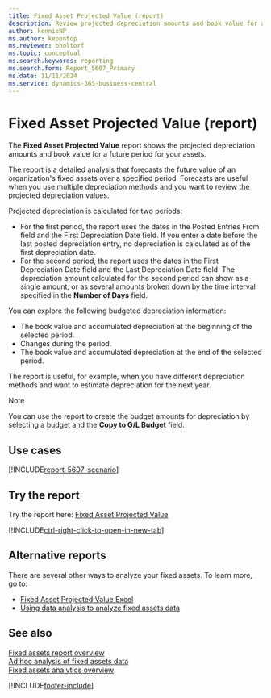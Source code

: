```yaml
---
title: Fixed Asset Projected Value (report)
description: Review projected depreciation amounts and book value for a future period for your fixed assets.
author: kennieNP
ms.author: kepontop
ms.reviewer: bholtorf
ms.topic: conceptual
ms.search.keywords: reporting
ms.search.form: Report_5607_Primary
ms.date: 11/11/2024
ms.service: dynamics-365-business-central
---
```


# Fixed Asset Projected Value (report)

The **Fixed Asset Projected Value** report shows the projected depreciation amounts and book value for a future period for your assets.

The report is a detailed analysis that forecasts the future value of an organization's fixed assets over a specified period. Forecasts are useful when you use multiple depreciation methods and you want to review the projected depreciation values.

Projected depreciation is calculated for two periods:

- For the first period, the report uses the dates in the Posted Entries From field and the First Depreciation Date field. If you enter a date before the last posted depreciation entry, no depreciation is calculated as of the first depreciation date.
- For the second period, the report uses the dates in the First Depreciation Date field and the Last Depreciation Date field. The depreciation amount calculated for the second period can show as a single amount, or as several amounts broken down by the time interval specified in the **Number of Days** field.

You can explore the following budgeted depreciation information:

- The book value and accumulated depreciation at the beginning of the selected period.
- Changes during the period.
- The book value and accumulated depreciation at the end of the selected period.

The report is useful, for example, when you have different depreciation methods and want to estimate depreciation for the next year.

> [!NOTE]
> You can use the report to create the budget amounts for depreciation by selecting a budget and the **Copy to G/L Budget** field.

## Use cases

[!INCLUDE[report-5607-scenario](../includes/report-5607-scenario-include.md)]

## Try the report

Try the report here: [Fixed Asset Projected Value](https://businesscentral.dynamics.com?report=5607)

[!INCLUDE[ctrl-right-click-to-open-in-new-tab](../includes/ctrl-right-click-to-open-in-new-tab.md)]

## Alternative reports

There are several other ways to analyze your fixed assets. To learn more, go to:

- [Fixed Asset Projected Value Excel](report-4413.md)
- [Using data analysis to analyze fixed assets data](../ad-hoc-analysis-fa.md)  

## See also

[Fixed assets report overview](../fa-reports.md)  
[Ad hoc analysis of fixed assets data](../ad-hoc-analysis-fa.md)  
[Fixed assets analytics overview](../fa-analytics-overview.md)  

[!INCLUDE[footer-include](../includes/footer-banner.md)]